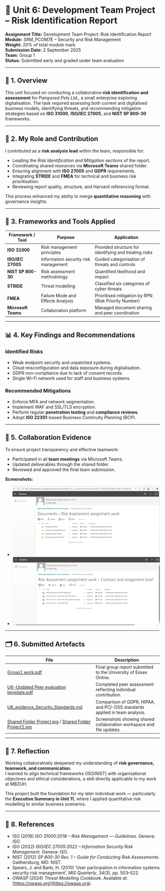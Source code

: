 # 🧩 Unit 6: Development Team Project – Risk Identification Report

**Assignment Title:** Development Team Project: Risk Identification Report  
**Module:** SRM_PCOM7E – Security and Risk Management  
**Weight:** 20% of total module mark  
**Submission Date:** 2 September 2025  
**Team:** Group 1  
**Status:** Submitted early and graded under team evaluation  

---

## 🧠 1. Overview

This unit focused on conducting a collaborative **risk identification and assessment** for *Pampered Pets Ltd.*, a small enterprise exploring digitalisation. The task required assessing both current and digitalised business models, identifying threats, and recommending mitigation strategies based on **ISO 31000**, **ISO/IEC 27005**, and **NIST SP 800-30** frameworks.

---

## 💼 2. My Role and Contribution

I contributed as a **risk analysis lead** within the team, responsible for:
- Leading the *Risk Identification and Mitigation* sections of the report.  
- Coordinating shared resources via **Microsoft Teams** shared folder.  
- Ensuring alignment with **ISO 27005** and **GDPR** requirements.  
- Integrating **STRIDE** and **FMEA** for technical and business risk prioritisation.  
- Reviewing report quality, structure, and Harvard referencing format.  

This process enhanced my ability to merge **quantitative reasoning** with governance insights.

---

## 🧰 3. Frameworks and Tools Applied

| Framework / Tool | Purpose | Application |
|------------------|----------|--------------|
| **ISO 31000** | Risk management principles | Provided structure for identifying and treating risks |
| **ISO/IEC 27005** | Information security risk management | Guided categorisation of threats and controls |
| **NIST SP 800-30** | Risk assessment methodology | Quantified likelihood and impact |
| **STRIDE** | Threat modelling | Classified six categories of cyber threats |
| **FMEA** | Failure Mode and Effects Analysis | Prioritised mitigation by RPN (Risk Priority Number) |
| **Microsoft Teams** | Collaboration platform | Managed document sharing and peer coordination |

---

## 📊 4. Key Findings and Recommendations

### Identified Risks
- Weak endpoint security and unpatched systems.  
- Cloud misconfiguration and data exposure during digitalisation.  
- GDPR non-compliance due to lack of consent records.  
- Single Wi-Fi network used for staff and business systems.  

### Recommended Mitigations
- Enforce MFA and network segmentation.  
- Implement WAF and SSL/TLS encryption.  
- Perform regular **penetration testing** and **compliance reviews**.  
- Adopt **ISO 22301**-based Business Continuity Planning (BCP).  

---

## 👥 5. Collaboration Evidence

To ensure project transparency and effective teamwork:
- Participated in all **team meetings** via Microsoft Teams.  
- Updated deliverables through the shared folder.  
- Reviewed and approved the final team submission.

**Screenshots:**  
- ![Shared Folder Project](Shared%20Folder%20Project.jpg)  
- ![Shared Folder Project1](Shared%20Folder%20Project1.jpg)

---

## 🗂️ 6. Submitted Artefacts

| File | Description |
|------|--------------|
| [Group1 work.pdf](Group1%20work.pdf) | Final group report submitted to the University of Essex Online. |
| [U6-Updated Peer evaluation template.pdf](U6-Updated%20Peer%20evaluation%20template.pdf) | Completed peer assessment reflecting individual contribution. |
| [U6_evidence_Security_Standards.md](U6_evidence_Security_Standards.md) | Comparison of GDPR, HIPAA, and PCI-DSS standards applied in team analysis. |
| [Shared Folder Project.jpg](Shared%20Folder%20Project.jpg) / [Shared Folder Project1.jpg](Shared%20Folder%20Project1.jpg) | Screenshots showing shared collaboration workspace and file updates. |

---

## 💬 7. Reflection

Working collaboratively deepened my understanding of **risk governance, teamwork, and communication**.  
I learned to align technical frameworks (ISO/NIST) with organisational objectives and ethical considerations, a skill directly applicable to my work at MBZUH.  

This project built the foundation for my later individual work — particularly the **Executive Summary in Unit 11**, where I applied quantitative risk modelling to similar business scenarios.

---

## 🔖 8. References

- ISO (2018) *ISO 31000:2018 – Risk Management — Guidelines.* Geneva: ISO.  
- ISO (2022) *ISO/IEC 27005:2022 – Information Security Risk Management.* Geneva: ISO.  
- NIST (2012) *SP 800-30 Rev. 1 – Guide for Conducting Risk Assessments.* Gaithersburg, MD: NIST.  
- Spears, J. and Barki, H. (2010) ‘User participation in information systems security risk management’, *MIS Quarterly*, 34(3), pp. 503–522.  
- OWASP (2024) *Threat Modelling Cookbook.* Available at: [https://owasp.org](https://owasp.org).  

